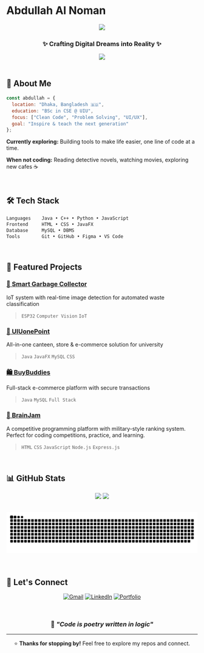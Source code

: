 # Abdullah Al Noman

<div align="center">
  
  ![](https://komarev.com/ghpvc/?username=No-man1234&color=a78bfa&style=flat-square&label=Profile+Views)
  
  ### ✨ Crafting Digital Dreams into Reality ✨
  
  <img src="https://readme-typing-svg.herokuapp.com/?lines=Welcome+to+my+digital+garden+🌸;Building+beautiful+experiences+💻;Where+code+meets+creativity+🎨&font=Fira+Code&center=true&width=380&height=50&color=a78bfa&vCenter=true&pause=1000&size=20" />

</div>

<br/>

## 👋 About Me

```javascript
const abdullah = {
  location: "Dhaka, Bangladesh 🇧🇩",
  education: "BSc in CSE @ UIU",
  focus: ["Clean Code", "Problem Solving", "UI/UX"],
  goal: "Inspire & teach the next generation"
};
```

**Currently exploring:** Building tools to make life easier, one line of code at a time.

**When not coding:** Reading detective novels, watching movies, exploring new cafes ☕

<br/>

## 🛠️ Tech Stack

```
Languages    Java • C++ • Python • JavaScript
Frontend     HTML • CSS • JavaFX
Database     MySQL • DBMS
Tools        Git • GitHub • Figma • VS Code
```

<br/>

## 🚀 Featured Projects

### [🤖 Smart Garbage Collector](https://github.com/No-man1234/Automatic-Garbage-Collector-with-Live-Image-Detection-using-ESP32)
IoT system with real-time image detection for automated waste classification
> `ESP32` `Computer Vision` `IoT`

### [🏪 UIUonePoint](https://github.com/No-man1234/UIUonePoint)
All-in-one canteen, store & e-commerce solution for university
> `Java` `JavaFX` `MySQL` `CSS`

### [🛍️ BuyBuddies](https://github.com/No-man1234/BuyBuddies)
Full-stack e-commerce platform with secure transactions
> `Java` `MySQL` `Full Stack`

### [🧠 BrainJam](https://github.com/No-man1234/BrainJam)
A competitive programming platform with military-style ranking system. Perfect for coding competitions, practice, and learning.
> `HTML` `CSS` `JavaScript` `Node.js` `Express.js`

<br/>

## 📊 GitHub Stats

<div align="center">
  
  <img height="180em" src="https://github-readme-stats.vercel.app/api?username=No-man1234&show_icons=true&theme=midnight-purple&hide_border=true&bg_color=0d1117&title_color=a78bfa&icon_color=a78bfa&text_color=c9d1d9"/>
  <img height="180em" src="https://github-readme-stats.vercel.app/api/top-langs/?username=No-man1234&layout=compact&theme=midnight-purple&hide_border=true&bg_color=0d1117&title_color=a78bfa&text_color=c9d1d9"/>

</div>

<br/>

<div align="center">
  
  ![Snake animation](https://raw.githubusercontent.com/No-man1234/No-man1234/main/github-contribution-grid-snake-dark.svg)
  
</div>

<br/>

## 🤝 Let's Connect

<div align="center">
  
  [![Gmail](https://img.shields.io/badge/Gmail-EA4335?style=for-the-badge&logo=gmail&logoColor=white)](mailto:a.a.noman367@gmail.com)
  [![LinkedIn](https://img.shields.io/badge/LinkedIn-0A66C2?style=for-the-badge&logo=linkedin&logoColor=white)](https://linkedin.com/in/heyitsnoman)
  [![Portfolio](https://img.shields.io/badge/Portfolio-000000?style=for-the-badge&logo=vercel&logoColor=white)](https://no-man1234.github.io/new_portfolio/)
  
</div>

<br/>

<div align="center">
  
  ### 💭 *"Code is poetry written in logic"*
  
  ---
  
  ⭐ **Thanks for stopping by!** Feel free to explore my repos and connect.
  
</div>

